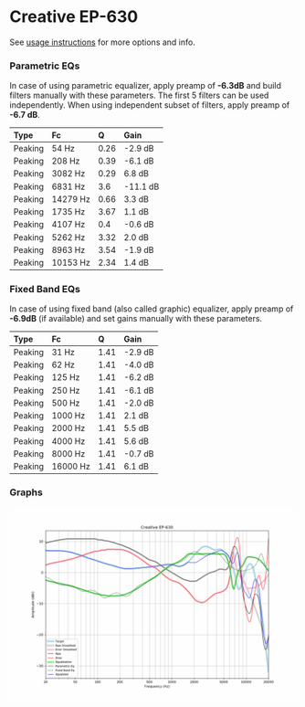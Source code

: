 # Creative EP-630
See [usage instructions](https://github.com/jaakkopasanen/AutoEq#usage) for more options and info.

### Parametric EQs
In case of using parametric equalizer, apply preamp of **-6.3dB** and build filters manually
with these parameters. The first 5 filters can be used independently.
When using independent subset of filters, apply preamp of **-6.7 dB**.

| Type    | Fc       |    Q | Gain     |
|:--------|:---------|:-----|:---------|
| Peaking | 54 Hz    | 0.26 | -2.9 dB  |
| Peaking | 208 Hz   | 0.39 | -6.1 dB  |
| Peaking | 3082 Hz  | 0.29 | 6.8 dB   |
| Peaking | 6831 Hz  | 3.6  | -11.1 dB |
| Peaking | 14279 Hz | 0.66 | 3.3 dB   |
| Peaking | 1735 Hz  | 3.67 | 1.1 dB   |
| Peaking | 4107 Hz  | 0.4  | -0.6 dB  |
| Peaking | 5262 Hz  | 3.32 | 2.0 dB   |
| Peaking | 8963 Hz  | 3.54 | -1.9 dB  |
| Peaking | 10153 Hz | 2.34 | 1.4 dB   |

### Fixed Band EQs
In case of using fixed band (also called graphic) equalizer, apply preamp of **-6.9dB**
(if available) and set gains manually with these parameters.

| Type    | Fc       |    Q | Gain    |
|:--------|:---------|:-----|:--------|
| Peaking | 31 Hz    | 1.41 | -2.9 dB |
| Peaking | 62 Hz    | 1.41 | -4.0 dB |
| Peaking | 125 Hz   | 1.41 | -6.2 dB |
| Peaking | 250 Hz   | 1.41 | -6.1 dB |
| Peaking | 500 Hz   | 1.41 | -2.0 dB |
| Peaking | 1000 Hz  | 1.41 | 2.1 dB  |
| Peaking | 2000 Hz  | 1.41 | 5.5 dB  |
| Peaking | 4000 Hz  | 1.41 | 5.6 dB  |
| Peaking | 8000 Hz  | 1.41 | -0.7 dB |
| Peaking | 16000 Hz | 1.41 | 6.1 dB  |

### Graphs
![](./Creative%20EP-630.png)